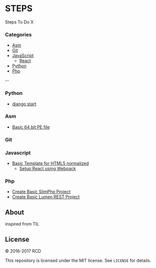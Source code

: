 # STEPS
Steps To Do X

### Categories

* [Asm](#asm)
* [Git](#git)
* [JavaScript](#javascript)
  * [React](#reactjs)
* [Python](#python)
* [Php](#php)


--

### Python

- [django start](Python/django-basic-project-flow.md)


### Asm
- [Basic 64 bit PE file](Asm/basic-64-bit.md)

### Git

### Javascript
- [Basic Template for HTML5 normalized](Javascript/basic-html5-template-normalized.md)
  - [Setup React using Webpack](Javascript/basic-react-setup-using-webpack.md)

### Php
- [Create Basic SlimPhp Project](Php/create-basic-slim.md)
- [Create Basic Lumen REST Project](Php/create-basic-lumen.md)

## About

inspired from TIL

## License

&copy; 2016-2017 RCD

This repository is licensed under the MIT license. See `LICENSE` for
details.

